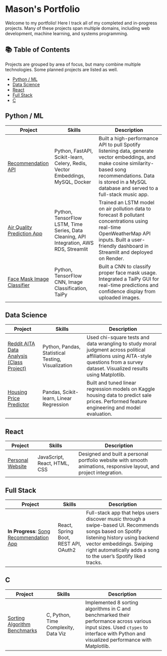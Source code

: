 # Mason's Portfolio

Welcome to my portfolio! Here I track all of my completed and in-progress projects. Many of these projects span multiple domains, including web development, machine learning, and systems programming.

## 📚 Table of Contents

Projects are grouped by area of focus, but many combine multiple technologies. Some planned projects are listed as well.

- [Python / ML](#pythonml)
- [Data Science](#data-science)
- [React](#react)
- [Full Stack](#full-stack)
- [C](#c)

## Python / ML
| Project | Skills | Description |
| --- | --- | --- |
| [Recommendation API](https://github.com/04mscott/Recommendation-API) | Python, FastAPI, Scikit-learn, Celery, Redis, Vector Embeddings, MySQL, Docker | Built a high-performance API to pull Spotify listening data, generate vector embeddings, and make cosine similarity-based song recommendations. Data is stored in a MySQL database and served to a full-stack music app. |
| [Air Quality Prediction App](https://github.com/04mscott/Air-Quality-App/blob/main/README.md) | Python, TensorFlow LSTM, Time Series, Data Cleaning, API Integration, AWS RDS, Streamlit | Trained an LSTM model on air pollution data to forecast 8 pollutant concentrations using real-time OpenWeatherMap API inputs. Built a user-friendly dashboard in Streamlit and deployed on Render. |
| [Face Mask Image Classifier](https://github.com/04mscott/Face-Mask-Image-Classification) | Python, TensorFlow CNN, Image Classification, TaiPy | Built a CNN to classify proper face mask usage. Integrated a TaiPy GUI for real-time predictions and confidence display from uploaded images. |

## Data Science
| Project | Skills | Description |
| --- | --- | --- |
| [Reddit AITA Data Analysis (Class Project)](https://masonscott.net/static/media/HW%203%20Report%20-%20Mason%20Scott.bc9e7591820ff485558a.pdf) | Python, Pandas, Statistical Testing, Visualization | Used chi-square tests and data wrangling to study moral judgment across political affiliations using AITA-style questions from a survey dataset. Visualized results using Matplotlib. |
| [Housing Price Predictor](https://github.com/04mscott/Housing-Price-Prediction-Model-) | Pandas, Scikit-learn, Linear Regression | Built and tuned linear regression models on Kaggle housing data to predict sale prices. Performed feature engineering and model evaluation.

## React
| Project | Skills | Description |
| --- | --- | --- |
| [Personal Website](https://masonscott.net/) | JavaScript, React, HTML, CSS | Designed and built a personal portfolio website with smooth animations, responsive layout, and project integration.

## Full Stack
| Project | Skills | Description |
| --- | --- | --- |
| **In Progress**: [Song Recommendation App](https://github.com/04mscott/Song-Recommendation-App) | React, Spring Boot, REST API, OAuth2 | Full-stack app that helps users discover music through a swipe-based UI. Recommends songs based on Spotify listening history using backend vector embeddings. Swiping right automatically adds a song to the user’s Spotify liked tracks.

## C
| Project | Skills | Description |
| --- | --- | --- |
| [Sorting Algorithm Benchmarks](https://github.com/04mscott/Sorting-Functions-C-) | C, Python, Time Complexity, Data Viz | Implemented 8 sorting algorithms in C and benchmarked their performance across various input sizes. Used `ctypes` to interface with Python and visualized performance with Matplotlib.

